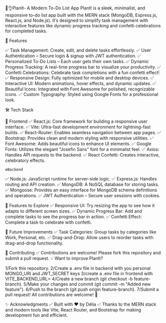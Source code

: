 📅👌PlanIt- A Modern To-Do List App
PlanIt is a sleek, minimalist, and responsive to-do list app built with the MERN stack (MongoDB, Express.js, React.js, and Node.js). It’s designed to simplify task management with interactive features like dynamic progress tracking and confetti celebrations for completed tasks.


🌟 Features

✅ Task Management: Create, edit, and delete tasks effortlessly.
✅ User Authentication – Secure login & signup with JWT authentication.
✅ Personalized To-Do Lists – Each user gets their own tasks.
✅ Dynamic Progress Tracking: A real-time progress bar to visualize your productivity.
✅ Confetti Celebrations: Celebrate task completions with a fun confetti effect!
✅ Responsive Design: Fully optimized for mobile and desktop devices.
✅ Interactive UI: Modern animations, hover effects, and dynamic updates.
✅ Beautiful Icons: Integrated with Font Awesome for polished, recognizable icons.
✅ Custom Typography: Styled using Google Fonts for a professional look.



🛠️ Tech Stack

   🎨 Frontend
✅ React.js: Core framework for building a responsive user interface.
✅ Vite: Ultra-fast development environment for lightning-fast builds.
✅ React-Router: Enables seamless navigation between app pages.
✅ Bootstrap: Provides clean and modern styling with responsive utilities.
✅ Font Awesome: Adds beautiful icons to enhance UI elements.
✅ Google Fonts: Utilizes the elegant "Josefin Sans" font for a minimalist feel.
✅ Axios: Handles API requests to the backend.
✅ React Confetti: Creates interactive, celebratory effects.


    ⚙️Backend
✅ Node.js: JavaScript runtime for server-side logic.
✅ Express.js: Handles routing and API creation.
✅ MongoDB: A NoSQL database for storing tasks.
✅ Mongoose: Provides an easy interface for MongoDB schema definitions and operations.
✅ JWT Authentication – Secure user sessions with cookies.


🎉 Features to Explore
✅ Responsive UI: Try resizing the app to see how it adapts to different screen sizes.
✅ Dynamic Progress Bar: Add and complete tasks to see the progress bar in action.
✅ Confetti Effect: Complete a task to celebrate with confetti.

📖 Future Improvements
✅ Task Categories: Group tasks by categories like Work, Personal, etc.
✅ Drag-and-Drop: Allow users to reorder tasks with drag-and-drop functionality.


🤝 Contributing
✅ Contributions are welcome! Please fork this repository and submit a pull request.
💡 Want to improve PlanIt?

1/Fork this repository.
2/Create a .env file in backend with you personal MONGO_URI and
JWT_SECRET keys
3/create a .env file in frontend with VITE_BACKEND_URL=<localhost url>
4/Create a new branch (git checkout -b feature-branch).
5/Make your changes and commit (git commit -m "Added new feature").
6/Push to the branch (git push origin feature-branch).
7/Submit a pull request!
All contributions are welcome! 🚀

✨ Acknowledgments
✅ Built with ❤️ by Délia
✅ Thanks to the MERN stack and modern tools like Vite, React Router, and Bootstrap for making development fun and efficient.
